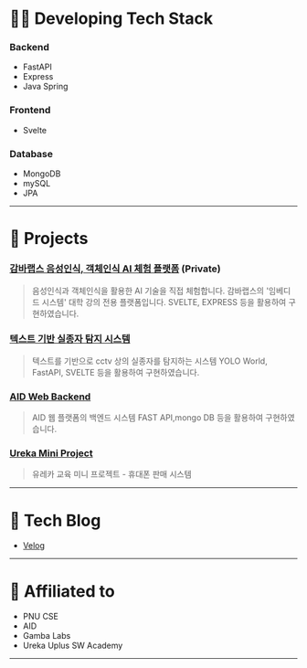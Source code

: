 # 👨‍💻 Developing Tech Stack

### **Backend**
- FastAPI 
- Express
- Java Spring 
  
### **Frontend**
- Svelte

### **Database**
- MongoDB
- mySQL
- JPA

---

# 📂 Projects

### **[감바랩스 음성인식, 객체인식 AI 체험 플랫폼](https://github.com/jmk445/gamba-trainer.git)** (Private)
> 음성인식과 객체인식을 활용한 AI 기술을 직접 체험합니다.
> 감바랩스의 '임베디드 시스템' 대학 강의 전용 플랫폼입니다.
> SVELTE, EXPRESS 등을 활용하여 구현하였습니다. 

### **[텍스트 기반 실종자 탐지 시스템](https://github.com/jmk445/missing-person-detector-backend.git)**
> 텍스트를 기반으로 cctv 상의 실종자를 탐지하는 시스템
> YOLO World, FastAPI, SVELTE 등을 활용하여 구현하였습니다.

### **[AID Web Backend](https://github.com/jmk445/AID_WEB.git)**
> AID 웹 플랫폼의 백엔드 시스템
> FAST API,mongo DB 등을 활용하여 구현하였습니다.

### **[Ureka Mini Project](https://github.com/jmk445/ureka-mini-project)**
> 유레카 교육 미니 프로젝트 - 휴대폰 판매 시스템

---

# 📝 Tech Blog
- [Velog](https://velog.io/@jmk445) 

---

# 🏫 Affiliated to
- PNU CSE
- AID
- Gamba Labs
- Ureka Uplus SW Academy


---

<!--
**jmk445/jmk445** is a ✨ _special_ ✨ repository because its `README.md` (this file) appears on your GitHub profile.

Here are some ideas to get you started:

- 🔭 I’m currently working on ...
- 👯 I’m looking to collaborate on ...
- 🤔 I’m looking for help with ...
- 💬 Ask me about ...
- 📫 How to reach me: ...
- 😄 Pronouns: ...
- ⚡ Fun fact: ...
-->
